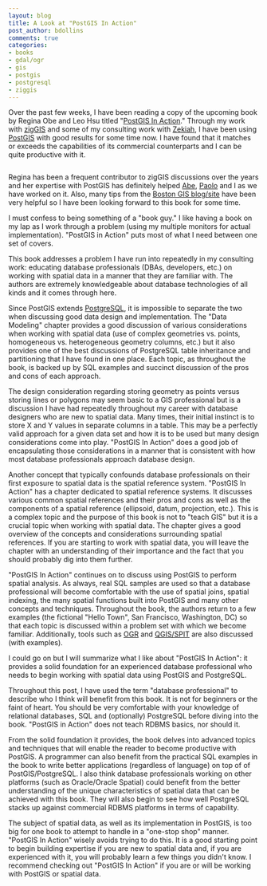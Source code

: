 ```yaml
---
layout: blog
title: A Look at "PostGIS In Action"
post_author: bdollins
comments: true
categories:
- books
- gdal/ogr
- gis
- postgis
- postgresql
- ziggis
---
```


Over the past few weeks, I have been reading a copy of the upcoming book by Regina Obe and Leo Hsu titled "<a href="http://manning.com/obe/">PostGIS In Action</a>." Through my work with <a href="http://pub.obtusesoft.com">zigGIS</a> and some of my consulting work with <a href="http://www.zekiah.com">Zekiah</a>, I have been using <a href="http://postgis.refractions.net/">PostGIS</a> with good results for some time now. I have found that it matches or exceeds the capabilities of its commercial counterparts and I can be quite productive with it.

<img alt="" src="http://www.manning.com/obe/obe_cover150.jpg" />

Regina has been a frequent contributor to zigGIS discussions over the years and her expertise with PostGIS has definitely helped <a href="http://dpulp.com/">Abe</a>, <a href="http://www.paolocorti.net/">Paolo</a> and I as we have worked on it. Also, many tips from the <a href="http://www.bostongis.com/">Boston GIS blog/site</a> have been very helpful so I have been looking forward to this book for some time.<!--more-->

I must confess to being something of a "book guy." I like having a book on my lap as I work through a problem (using my multiple monitors for actual implementation). "PostGIS in Action" puts most of what I need between one set of covers.

This book addresses a problem I have run into repeatedly in my consulting work: educating database professionals (DBAs, developers, etc.) on working with spatial data in a manner that they are familiar with. The authors are extremely knowledgeable about database technologies of all kinds and it comes through here. 

Since PostGIS extends <a href="http://www.postgresql.org/">PostgreSQL</a>, it is impossible to separate the two when discussing good data design and implementation. The "Data Modeling" chapter provides a good discussion of various considerations when working with spatial data (use of complex geometries vs. points, homogeneous vs. heterogeneous geometry columns, etc.) but it also provides one of the best discussions of PostgreSQL table inheritance and partitioning that I have found in one place. Each topic, as throughout the book, is backed up by SQL examples and succinct discussion of the pros and cons of each approach.

The design consideration regarding storing geometry as points versus storing lines or polygons may seem basic to a GIS professional but is a discussion I have had repeatedly throughout my career with database designers who are new to spatial data. Many times, their initial instinct is to store X and Y values in separate columns in a table. This may be a perfectly valid approach for a given data set and how it is to be used but many design considerations come into play. "PostGIS In Action" does a good job of encapsulating those considerations in a manner that is consistent with how most database professionals approach database design.

Another concept that typically confounds database professionals on their first exposure to spatial data is the spatial reference system. "PostGIS In Action" has a chapter dedicated to spatial reference systems. It discusses various common spatial references and their pros and cons as well as the components of a spatial reference (ellipsoid, datum, projection, etc.). This is a complex topic and the purpose of this book is not to "teach GIS" but it is a crucial topic when working with spatial data. The chapter gives a good overview of the concepts and considerations surrounding spatial references. If you are starting to work with spatial data, you will leave the chapter with an understanding of their importance and the fact that you should probably dig into them further.

"PostGIS In Action" continues on to discuss using PostGIS to perform spatial analysis. As always, real SQL samples are used so that a database professional will become comfortable with the use of spatial joins, spatial indexing, the many spatial functions built into PostGIS and many other concepts and techniques. Throughout the book, the authors return to a few examples (the fictional "Hello Town", San Francisco, Washington, DC) so that each topic is discussed within a problem set with which we become familiar. Additionally, tools such as <a href="http://www.gdal.org/ogr/">OGR</a> and <a href="http://www.qgis.org/">QGIS/SPIT</a> are also discussed (with examples).

I could go on but I will summarize what I like about "PostGIS In Action": it provides a solid foundation for an experienced database professional who needs to begin working with spatial data using PostGIS and PostgreSQL. 

Throughout this post, I have used the term "database professional" to describe who I think will benefit from this book. It is not for beginners or the faint of heart. You should be very comfortable with your knowledge of relational databases, SQL and (optionally) PostgreSQL before diving into the book. "PostGIS in Action" does not teach RDBMS basics, nor should it.

From the solid foundation it provides, the book delves into advanced topics and techniques that will enable the reader to become productive with PostGIS. A programmer can also benefit from the practical SQL examples in the book to write better applications (regardless of language) on top of of PostGIS/PostgreSQL. I also think database professionals working on other platforms (such as Oracle/Oracle Spatial) could benefit from the better understanding of the unique characteristics of spatial data that can be achieved with this book. They will also begin to see how well PostgreSQL stacks up against commercial RDBMS platforms in terms of capability. 

The subject of spatial data, as well as its implementation in PostGIS, is too big for one book to attempt to handle in a "one-stop shop" manner. "PostGIS In Action" wisely avoids trying to do this. It is a good starting point to begin building expertise if you are new to spatial data and, if you are experienced with it, you will probably learn a few things you didn't know. I recommend checking out "PostGIS In Action" if you are or will be working with PostGIS or spatial data.